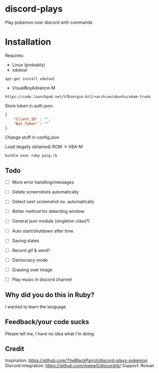 # discord-plays
Play pokemon over discord with commands

# Installation
Requires:
* Linux (probably)
* xdotool
```
apt-get install xdotool
```
* VisualBoyAdvance-M
```
https://code.launchpad.net/%7Esergio-br2/+archive/ubuntu/vbam-trunk
```

Store token in auth.json:
```json
{
    "Client_ID" : "",
    "Bot_Token" : ""
}
```
Change stuff in config.json

Load (legally obtained) ROM -> VBA-M

```
bundle exec ruby ping.rb
```

## Todo
* [ ] More error handling/messages
* [ ] Delete screenshots automatically
* [ ] Detect next screenshot no. automatically
* [ ] Better method for detecting window
* [ ] General json module (singleton class?)
* [ ] Auto start/shutdown after time
* [ ] Saving states


* [ ] Record gif & send?
* [ ] Democracy mode
* [ ] Drawing over image
* [ ] Play music in discord channel

## Why did you do this in Ruby?
I wanted to learn the language

## Feedback/your code sucks
Please tell me, I have no idea what I'm doing

## Credit
Inspiration: https://github.com/TheBlackParrot/discord-plays-pokemon
Discord integration: https://github.com/meew0/discordrb/
Support: Rowan